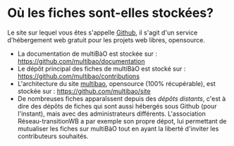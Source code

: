 # Où les fiches sont-elles stockées? 

Le site sur lequel vous êtes s'appelle [Github](htttp://github.com), il s'agit d'un service d'hébergement web gratuit pour les projets web libres, opensource. 

* La documentation de multiBàO est stockée sur : https://github.com/multibao/documentation
* Le dépôt principal des fiches de multiBàO est stocké sur : https://github.com/multibao/contributions
* L'architecture du site [multibao](http://multibao.org), opensource (100% récupérable), est stockée sur : https://github.com/multibao/site
* De nombreuses fiches apparaîssent depuis des *dépôts distants*, c'est à dire des dépôts de fiches qui sont aussi hébergés sous Github (pour l'instant), mais avec des administrateurs différents. L'association Réseau-transitionWB a par exemple son propre dépot, lui permettant de mutualiser les fiches sur multiBàO tout en ayant la liberté d'inviter les contributeurs souhaités.
